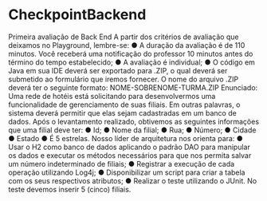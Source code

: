 # CheckpointBackend
Primeira avaliação de Back End
A partir dos critérios de avaliação que deixamos no Playground, lembre-se:
● A duração da avaliação é de 110 minutos. Você receberá uma notificação
do professor 10 minutos antes do término do tempo estabelecido;
● A avaliação é individual;
● O código em Java em sua IDE deverá ser exportado para .ZIP, o qual
deverá ser submetido ao formulário que iremos fornecer. O nome do
arquivo .ZIP deverá ter o seguinte formato:
NOME-SOBRENOME-TURMA.ZIP
Enunciado:
Uma rede de hotéis está solicitando para desenvolvermos uma funcionalidade
de gerenciamento de suas filiais. Em outras palavras, o sistema deverá permitir
que elas sejam cadastradas em um banco de dados.
Após o levantamento realizado, obtivemos as seguintes informações que uma
filial deve ter:
● Id;
● Nome da filial;
● Rua;
● Número;
● Cidade
● Estado
● É 5 estrelas.
Nosso líder de arquitetura nos orienta para:
● Usar o H2 como banco de dados aplicando o padrão DAO para manipular
os dados e executar os métodos necessários para que nos permita salvar
um número indeterminado de filiais;
● Registrar a execução de cada operação utilizando Log4j;
● Disponibilizar um script para criar a tabela com os seus respectivos
atributos;
● Realizar o teste utilizando o JUnit. No teste devemos inserir 5 (cinco) filiais.

